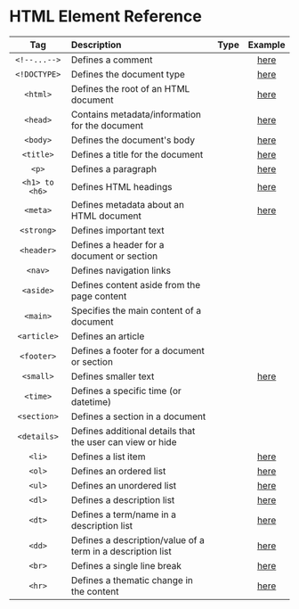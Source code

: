 # HTML Element Reference

|Tag|Description|Type|Example|
|:-:|:-|:-:|:-:|
|`<!--...-->`|Defines a comment| |[here](src/comment.html)|
|`<!DOCTYPE>`|Defines the document type| |[here](src/example_01.html)|
|`<html>`|Defines the root of an HTML document| |[here](src/example_01.html)|
|`<head>`|Contains metadata/information for the document| |[here](src/example_01.html)|
|`<body>`|Defines the document's body| |[here](src/example_01.html)|
|`<title>`|Defines a title for the document| |[here](src/example_01.html)|
|`<p>`|Defines a paragraph| |[here](src/example_01.html)|
|`<h1> to <h6>`|Defines HTML headings| |[here](src/example_02.html)|
|`<meta>`|Defines metadata about an HTML document| |[here](src/example_09.html)|
|`<strong>`|Defines important text| | |
|`<header>`|Defines a header for a document or section| | |
|`<nav>`|Defines navigation links| | |
|`<aside>`|Defines content aside from the page content| | |
|`<main>`|Specifies the main content of a document| | |
|`<article>`|Defines an article| | |
|`<footer>`|Defines a footer for a document or section| | |
|`<small>`|Defines smaller text| |[here](src/small.html)|
|`<time>`|Defines a specific time (or datetime)| | |
|`<section>`|Defines a section in a document| | |
|`<details>`|Defines additional details that the user can view or hide| | |
|`<li>`|Defines a list item| |[here](src/example_06.html)|
|`<ol>`|Defines an ordered list| |[here](src/example_07.html)|
|`<ul>`|Defines an unordered list| |[here](src/example_06.html)|
|`<dl>`|Defines a description list| |[here](src/example_08.html)|
|`<dt>`|Defines a term/name in a description list| |[here](src/example_08.html)|
|`<dd>`|Defines a description/value of a term in a description list| |[here](src/example_08.html)|
|`<br>`|Defines a single line break| |[here](src/example_04.html)|
|`<hr>`|Defines a thematic change in the content| |[here](src/example_03.html)|
